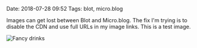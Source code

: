 Date: 2018-07-28 09:52
Tags: blot, micro.blog

Images can get lost between Blot and Micro.blog. The fix I'm trying is to disable the CDN and use full URLs in my image links. This is a test image.

![Fancy drinks](https://www.baty.blog/_img/2018/2018-07-27_Fusionary-23rd-at-Citizen-GR15.jpg)


